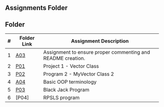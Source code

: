 ##  Assignments Folder
##  Folder

|   #   | Folder Link | Assignment Description |
| :---: | ----------- | ---------------------- |
|    1   |    [A03]( https://github.com/huyngo878/2143-OOP-Ngo/tree/main/Assignments/A04)        |          Assignment to ensure proper commenting and README creation.              |
|   2   |   [P01](https://github.com/huyngo878/2143-OOP-Ngo/tree/main/Assignments/P01)     | Project 1 - Vector Class                                                                |
|   3   |      [P02](https://github.com/huyngo878/2143-OOP-Ngo/tree/main/Assignments/P02)     | Program 2 - MyVector Class 2                      |
| 4 | [A04](https://github.com/huyngo878/2143-OOP-Ngo/tree/main/Assignments/OOP_Primer)| Basic OOP terminology|
| 5 | [P03](https://github.com/huyngo878/2143-OOP-Ngo/tree/main/Assignments/P03) | Black Jack Program|
| 6 | [P04] | RPSLS program |

